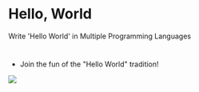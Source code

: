 # Hello, World
Write 'Hello World' in Multiple Programming Languages 
#
 - Join the fun of the "Hello World" tradition! 

<img src="https://miro.medium.com/v2/resize:fit:1024/0*4ty0Adbdg4dsVBo3.png">

